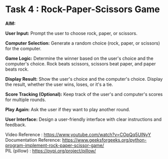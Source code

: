# Task 4 : Rock-Paper-Scissors Game

<p><b>AIM:</b>
  
<b>User Input:</b> Prompt the user to choose rock, paper, or scissors.
  
<b>Computer Selection:</b> Generate a random choice (rock, paper, or scissors) for the computer.
  
<b>Game Logic:</b> Determine the winner based on the user's choice and the computer's choice. Rock beats scissors, scissors beat paper, and paper beats rock.

<b>Display Result:</b> Show the user's choice and the computer's choice. Display the result, whether the user wins, loses, or it's a tie.

<b>Score Tracking (Optional):</b>  Keep track of the user's and computer's scores for multiple rounds.

<b>Play Again:</b> Ask the user if they want to play another round.

<b>User Interface:</b> Design a user-friendly interface with clear instructions and feedback.
</p>

Video Reference : https://www.youtube.com/watch?v=COpQq5UlNyY <br>
Documentation Reference: https://www.geeksforgeeks.org/python-program-implement-rock-paper-scissor-game/<br>
PIL (pillow) : https://pypi.org/project/pillow/<br>
